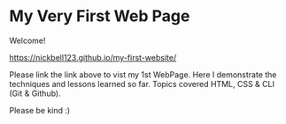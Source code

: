# My Very First Web Page

Welcome!

https://nickbell123.github.io/my-first-website/ 

Please link the link above to vist my 1st WebPage. Here I demonstrate the techniques and 
lessons learned so far. Topics covered HTML, CSS & CLI (Git & Github).

Please be kind :)